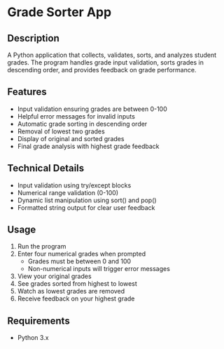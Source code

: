 # Grade Sorter App

## Description
A Python application that collects, validates, sorts, and analyzes student grades. The program handles grade input validation, sorts grades in descending order, and provides feedback on grade performance.

## Features
- Input validation ensuring grades are between 0-100
- Helpful error messages for invalid inputs
- Automatic grade sorting in descending order
- Removal of lowest two grades
- Display of original and sorted grades
- Final grade analysis with highest grade feedback

## Technical Details
- Input validation using try/except blocks
- Numerical range validation (0-100)
- Dynamic list manipulation using sort() and pop()
- Formatted string output for clear user feedback

## Usage
1. Run the program
2. Enter four numerical grades when prompted
   - Grades must be between 0 and 100
   - Non-numerical inputs will trigger error messages
3. View your original grades
4. See grades sorted from highest to lowest
5. Watch as lowest grades are removed
6. Receive feedback on your highest grade

## Requirements
- Python 3.x